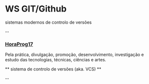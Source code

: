 # WS GIT/Github

sistemas modernos de controlo de versões

--

### [HoraProg17](https://mluis.github.com/horaprog17)

Pela prática, divulgação, promoção, desenvolvimento,
investigação e estudo das tecnologias,
técnicas, ciências e artes.

** sistema de controlo de versões (aka. VCS) **

--
